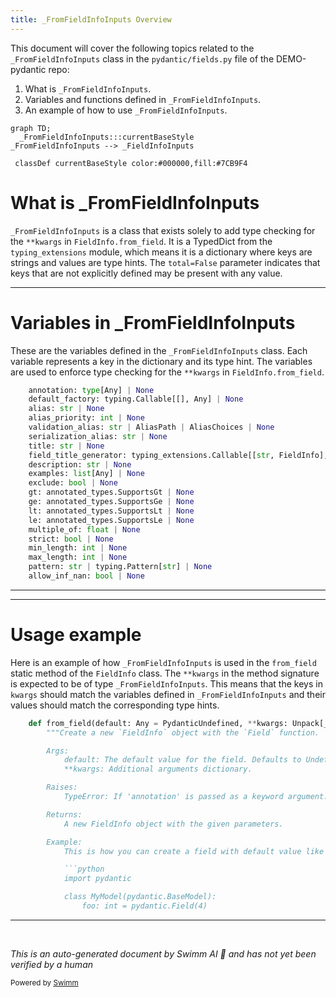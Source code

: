 ```yaml
---
title: _FromFieldInfoInputs Overview
---
```

This document will cover the following topics related to the `_FromFieldInfoInputs` class in the `pydantic/fields.py` file of the DEMO-pydantic repo:

1. What is `_FromFieldInfoInputs`.
2. Variables and functions defined in `_FromFieldInfoInputs`.
3. An example of how to use `_FromFieldInfoInputs`.

```mermaid
graph TD;
  _FromFieldInfoInputs:::currentBaseStyle
_FromFieldInfoInputs --> _FieldInfoInputs

 classDef currentBaseStyle color:#000000,fill:#7CB9F4
```

# What is \_FromFieldInfoInputs

`_FromFieldInfoInputs` is a class that exists solely to add type checking for the `**kwargs` in `FieldInfo.from_field`. It is a TypedDict from the `typing_extensions` module, which means it is a dictionary where keys are strings and values are type hints. The `total=False` parameter indicates that keys that are not explicitly defined may be present with any value.

<SwmSnippet path="/pydantic/fields.py" line="50">

---

# Variables in \_FromFieldInfoInputs

These are the variables defined in the `_FromFieldInfoInputs` class. Each variable represents a key in the dictionary and its type hint. The variables are used to enforce type checking for the `**kwargs` in `FieldInfo.from_field`.

```python
    annotation: type[Any] | None
    default_factory: typing.Callable[[], Any] | None
    alias: str | None
    alias_priority: int | None
    validation_alias: str | AliasPath | AliasChoices | None
    serialization_alias: str | None
    title: str | None
    field_title_generator: typing_extensions.Callable[[str, FieldInfo], str] | None
    description: str | None
    examples: list[Any] | None
    exclude: bool | None
    gt: annotated_types.SupportsGt | None
    ge: annotated_types.SupportsGe | None
    lt: annotated_types.SupportsLt | None
    le: annotated_types.SupportsLe | None
    multiple_of: float | None
    strict: bool | None
    min_length: int | None
    max_length: int | None
    pattern: str | typing.Pattern[str] | None
    allow_inf_nan: bool | None
```

---

</SwmSnippet>

<SwmSnippet path="/pydantic/fields.py" line="244">

---

# Usage example

Here is an example of how `_FromFieldInfoInputs` is used in the `from_field` static method of the `FieldInfo` class. The `**kwargs` in the method signature is expected to be of type `_FromFieldInfoInputs`. This means that the keys in `kwargs` should match the variables defined in `_FromFieldInfoInputs` and their values should match the corresponding type hints.

````python
    def from_field(default: Any = PydanticUndefined, **kwargs: Unpack[_FromFieldInfoInputs]) -> FieldInfo:
        """Create a new `FieldInfo` object with the `Field` function.

        Args:
            default: The default value for the field. Defaults to Undefined.
            **kwargs: Additional arguments dictionary.

        Raises:
            TypeError: If 'annotation' is passed as a keyword argument.

        Returns:
            A new FieldInfo object with the given parameters.

        Example:
            This is how you can create a field with default value like this:

            ```python
            import pydantic

            class MyModel(pydantic.BaseModel):
                foo: int = pydantic.Field(4)
````

---

</SwmSnippet>

&nbsp;

*This is an auto-generated document by Swimm AI 🌊 and has not yet been verified by a human*

<SwmMeta version="3.0.0" repo-id="Z2l0aHViJTNBJTNBREVNTy1weWRhbnRpYyUzQSUzQWdpbGFkbmF2b3Q=" repo-name="DEMO-pydantic" doc-type="class"><sup>Powered by [Swimm](/)</sup></SwmMeta>
